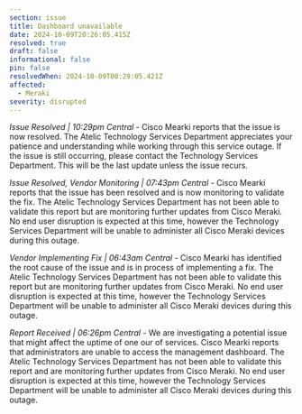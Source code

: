 ```yaml
---
section: issue
title: Dashboard unavailable
date: 2024-10-09T20:26:05.415Z
resolved: true
draft: false
informational: false
pin: false
resolvedWhen: 2024-10-09T00:29:05.421Z
affected:
  - Meraki
severity: disrupted
---
```

*Issue Resolved | 10:29pm Central* - Cisco Mearki reports that the issue is now resolved. The Atelic Technology Services Department appreciates your patience and understanding while working through this service outage. If the issue is still occurring, please contact the Technology Services Department. This will be the last update unless the issue recurs.

*Issue Resolved, Vendor Monitoring | 07:43pm Central* - Cisco Mearki reports that the issue has been resolved and is now monitoring to validate the fix. The Atelic Technology Services Department has not been able to validate this report but are monitoring further updates from Cisco Meraki. No end user disruption is expected at this time, however the Technology Services Department will be unable to administer all Cisco Meraki devices during this outage.

*Vendor Implementing Fix | 06:43am Central* - Cisco Mearki has identified the root cause of the issue and is in process of implementing a fix. The Atelic Technology Services Department has not been able to validate this report but are monitoring further updates from Cisco Meraki. No end user disruption is expected at this time, however the Technology Services Department will be unable to administer all Cisco Meraki devices during this outage.

*Report Received | 06:26pm Central* - We are investigating a potential issue that might affect the uptime of one our of services. Cisco Mearki reports that administrators are unable to access the management dashboard. The Atelic Technology Services Department has not been able to validate this report and are monitoring further updates from Cisco Meraki. No end user disruption is expected at this time, however the Technology Services Department will be unable to administer all Cisco Meraki devices during this outage.
